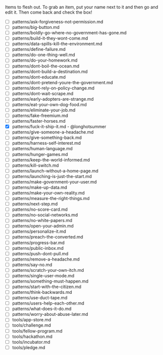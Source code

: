 Items to flesh out. To grab an item, put your name next to it and then go and edit it. Then come back and check the box!

- [ ] patterns/ask-forgiveness-not-permission.md
- [ ] patterns/big-button.md
- [ ] patterns/boldly-go-where-no-government-has-gone.md
- [ ] patterns/build-it-they-wont-come.md
- [ ] patterns/data-spills-kill-the-environment.md
- [ ] patterns/define-failure.md
- [ ] patterns/do-one-thing-well.md
- [ ] patterns/do-your-homework.md
- [ ] patterns/dont-boil-the-ocean.md
- [ ] patterns/dont-build-a-destination.md
- [ ] patterns/dont-educate.md
- [ ] patterns/dont-pretend-youre-the-government.md
- [ ] patterns/dont-rely-on-policy-change.md
- [ ] patterns/dont-wait-scrape.md
- [ ] patterns/early-adopters-are-strange.md
- [ ] patterns/eat-your-own-dog-food.md
- [ ] patterns/eliminate-your-job.md
- [ ] patterns/fake-freemium.md
- [ ] patterns/faster-horses.md
- [X] patterns/fuck-it-ship-it.md - @longhotsummer
- [ ] patterns/give-someone-a-headache.md
- [ ] patterns/give-something-back.md
- [ ] patterns/harness-self-interest.md
- [ ] patterns/human-language.md
- [ ] patterns/hunger-games.md
- [ ] patterns/keep-the-world-informed.md
- [ ] patterns/kill-switch.md
- [ ] patterns/launch-without-a-home-page.md
- [ ] patterns/launching-is-just-the-start.md
- [ ] patterns/make-government-your-user.md
- [ ] patterns/make-up-data.md
- [ ] patterns/make-your-own-reality.md
- [ ] patterns/measure-the-right-things.md
- [ ] patterns/next-step.md
- [ ] patterns/no-score-card.md
- [ ] patterns/no-social-networks.md
- [ ] patterns/no-white-papers.md
- [ ] patterns/open-your-admin.md
- [ ] patterns/personalize-it.md
- [ ] patterns/preach-the-converted.md
- [ ] patterns/progress-bar.md
- [ ] patterns/public-inbox.md
- [ ] patterns/push-dont-pull.md
- [ ] patterns/remove-a-headache.md
- [ ] patterns/say-no.md
- [ ] patterns/scratch-your-own-itch.md
- [ ] patterns/single-user-mode.md
- [ ] patterns/something-must-happen.md
- [ ] patterns/start-with-the-citizen.md
- [ ] patterns/think-backwards.md
- [ ] patterns/use-duct-tape.md
- [ ] patterns/users-help-each-other.md
- [ ] patterns/what-does-it-do.md
- [ ] patterns/worry-about-abuse-later.md
- [ ] tools/app-store.md
- [ ] tools/challenge.md
- [ ] tools/fellow-program.md
- [ ] tools/hackathon.md
- [ ] tools/incubator.md
- [ ] tools/pledge.md
